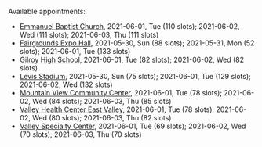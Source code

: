 Available appointments:

* [Emmanuel Baptist Church](https://schedulecare.sccgov.org/mychartprd/SignupAndSchedule/EmbeddedSchedule?id=132871&vt=1277&dept=101064006), 2021-06-01, Tue (110 slots); 2021-06-02, Wed (111 slots); 2021-06-03, Thu (111 slots)
* [Fairgrounds Expo Hall](https://schedulecare.sccgov.org/mychartprd/SignupAndSchedule/EmbeddedSchedule?id=132726&vt=1277&dept=101064002), 2021-05-30, Sun (88 slots); 2021-05-31, Mon (52 slots); 2021-06-01, Tue (133 slots)
* [Gilroy High School](https://schedulecare.sccgov.org/mychartprd/SignupAndSchedule/EmbeddedSchedule?id=132980&vt=1277&dept=101064008), 2021-06-01, Tue (82 slots); 2021-06-02, Wed (82 slots)
* [Levis Stadium](https://schedulecare.sccgov.org/mychartprd/SignupAndSchedule/EmbeddedSchedule?id=132723&vt=1277&dept=101064004), 2021-05-30, Sun (75 slots); 2021-06-01, Tue (129 slots); 2021-06-02, Wed (132 slots)
* [Mountain View Community Center](https://schedulecare.sccgov.org/mychartprd/SignupAndSchedule/EmbeddedSchedule?id=132472&vt=1277&dept=101064001), 2021-06-01, Tue (78 slots); 2021-06-02, Wed (84 slots); 2021-06-03, Thu (85 slots)
* [Valley Health Center East Valley](https://schedulecare.sccgov.org/mychartprd/SignupAndSchedule/EmbeddedSchedule?id=132268&vt=1277&dept=101064007), 2021-06-01, Tue (78 slots); 2021-06-02, Wed (80 slots); 2021-06-03, Thu (82 slots)
* [Valley Specialty Center](https://schedulecare.sccgov.org/mychartprd/SignupAndSchedule/EmbeddedSchedule?id=132277&vt=1277&dept=101001072), 2021-06-01, Tue (69 slots); 2021-06-02, Wed (70 slots); 2021-06-03, Thu (70 slots)
